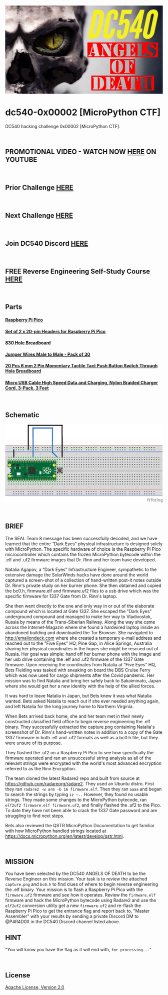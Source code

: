 ![image](https://github.com/mytechnotalent/dc540-0x00002/blob/main/DC540%20Angels%20Of%20Death.png)

# dc540-0x00002 [MicroPython CTF]
DC540 hacking challenge 0x00002 [MicroPython CTF].

<br>

## PROMOTIONAL VIDEO - WATCH NOW [HERE](https://youtu.be/YJAa4o7WXkE) ON YOUTUBE

<br>

## Prior Challenge [HERE](https://github.com/mytechnotalent/dc540-0x00001)

<br>

## Next Challenge [HERE](https://github.com/mytechnotalent/dc540-0x00003)

<br>

## Join DC540 Discord [HERE](https://discord.gg/TC9V9RCr5U)

<br>

## FREE Reverse Engineering Self-Study Course [HERE](https://github.com/mytechnotalent/Reverse-Engineering-Tutorial)

<br>

## Parts
#### [Raspberry Pi Pico](https://www.canakit.com/raspberry-pi-pico.html?cid=usd&src=raspberrypi)
#### [Set of 2 x 20-pin Headers for Raspberry Pi Pico](https://www.canakit.com/set-of-2-20-pin-headers-for-raspberry-pi-pico.html)
#### [830 Hole Breadboard](https://www.canakit.com/solderless-breadboard-830-hole.html)
#### [Jumper Wires Male to Male - Pack of 30](https://www.canakit.com/jumper-wires-male-to-male-6.html)
#### [20 Pcs 6 mm 2 Pin Momentary Tactile Tact Push Button Switch Through Hole Breadboard](https://www.amazon.com/Momentary-Tactile-Through-Breadboard-Friendly/dp/B07WF76VHT)
#### [Micro USB Cable High Speed Data and Charging, Nylon Braided Charger Cord, 3-Pack, 3 Feet](https://www.amazon.com/Rankie-Micro-Charging-Braided-3-Pack/dp/B01JPDTZXK)

<br>

## Schematic
![image](https://github.com/mytechnotalent/dc540-0x00002/blob/main/schematic.png?raw=true)

<br>

## BRIEF
The SEAL Team 8 message has been successfully decoded, and we have learned that the entire “Dark Eyes” physical infrastructure is designed solely with MicroPython. The specific hardware of choice is the Raspberry Pi Pico microcontroller which contains the frozen MicroPython bytecode within the .elf and .uf2 firmware images that Dr. Rinn and her team have developed.

Natalia Agapov, a “Dark Eyes” Infrastructure Engineer, sympathetic to the extensive damage the SolarWinds hacks have done around the world captured a screen-shot of a collection of hand-written post-it notes outside Dr. Rinn's private study on her burner phone. She then obtained and copied the bc0.h, firmware.elf and firmware.uf2 files to a usb drive which was the specific firmware for 1337 Gate from Dr. Rinn's laptop.

She then went directly to the one and only way in or out of the elaborate compound which is located at Gate 1337. She escaped the "Dark Eyes" underground compound and managed to make her way to Vladivostok, Russia by means of the Trans-Siberian Railway. Along the way she came across the Internet-Magazin where she found a hardwired laptop inside an abandoned building and downloaded the Tor Browser. She navigated to http://emailondeck.com  where she created a temporary e-mail address and reached out to the "Five Eyes" HQ, Pine Gap, in Alice Springs, Australia sharing her physical coordinates in the hopes she might be rescued out of Russia. Her goal was simple:  hand off her burner phone with the image and her usb drive containing the .elf and .uf2 firmware of the 1337 Gate firmware.
Upon receiving the coordinates from Natalia at “Five Eyes” HQ, Bets Fielding was tasked with sneaking on board the DBS Cruise Ferry which was now used for cargo shipments after the Covid pandemic. Her mission was to find Natalia and bring her safely back to Sakaiminato, Japan where she would get her a new identity with the help of the allied forces.

It was hard to leave Natalia in Japan, but Bets knew it was what Natalia wanted. Bets asked Natalia to reach out if she ever needed anything again, and left Natalia for the long journey home to Northern Virginia.

When Bets arrived back home, she and her team met in their newly constructed classified field office to begin reverse engineering the .elf binary. They successfully extracted the capture.png containing Natalia's screenshot of Dr. Rinn's hand-written notes in addition to a copy of the Gate 1337 firmware in both .elf and .uf2 formats as well as a bc0.h file, but they were unsure of its purpose.

They flashed the .uf2 on a Raspberry Pi Pico to see how specifically the firmware operated and ran an unsuccessful string analysis as all of the relevant strings were encrypted with the world's most advanced encryption referred to as the Rinn Encryption.

The team cloned the latest Radare2 repo and built from source at https://github.com/radareorg/radare2. They used an Ubuntu distro. First they ran `radare2 -w arm -b 16 firmware.elf`. Then they ran `aaaa` and began to search the strings by typing `iz ~..` However, they found no usable strings. They made some changes to the MicroPython bytecode, ran `elf2uf2 firmware.elf firmware.uf2`, and finally flashed the .uf2 to the Pico. To date they have not been able to crack the 1337 Gate password and are struggling to find next steps.

Bets also reviewed the QSTR MicroPython Documentation to get familiar with how MicroPython handled strings located at  https://docs.micropython.org/en/latest/develop/qstr.html.

<br>

## MISSION
You have been selected by the DC540 ANGELS OF DEATH to be the Reverse Engineer on this mission. Your task is to review the attached `capture.png` and `bc0.h` to find clues of where to begin reverse engineering the .elf binary. Your mission is to flash a Raspberry Pi Pico with the `firmware.uf2` firmware and see how it operates.  Review the `firmware.elf` firmware and hack the MicroPython bytecode using Radare2 and use the `elf2uf2` conversion utility get a new `firmware.uf2` and re-flash the Raspberry Pi Pico to get the entrance flag and report back to, "Master Assembler" with your results by sending a private Discord DM to @P4R4D0X in the DC540 Discord channel listed above.

## HINT
"You will know you have the flag as it will end with, `for processing...`"

<br>

## License
[Apache License, Version 2.0](https://www.apache.org/licenses/LICENSE-2.0)
